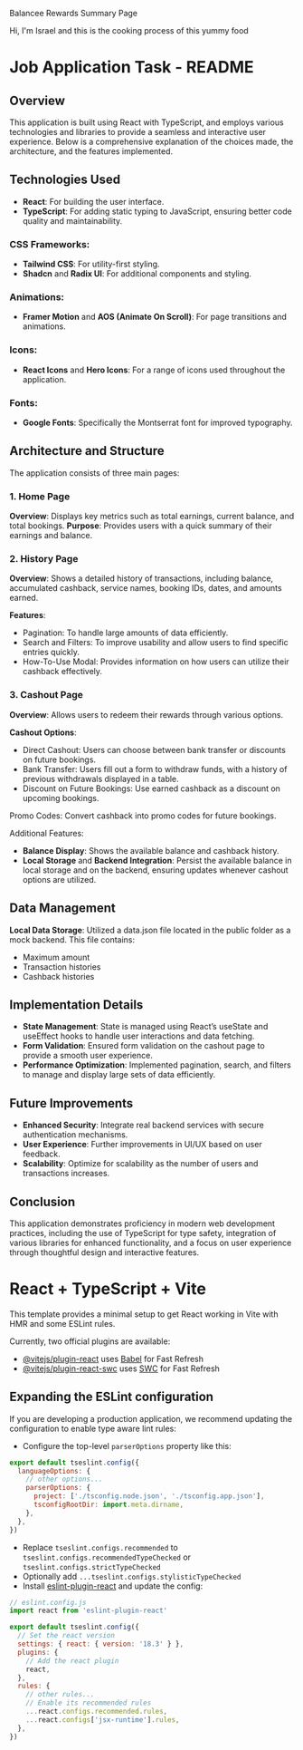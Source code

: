 Balancee Rewards Summary Page

Hi, I'm Israel and this is the cooking process of this yummy food



# Job Application Task - README

## Overview

This application is built using React with TypeScript, and employs various technologies and libraries to provide a seamless and interactive user experience. Below is a comprehensive explanation of the choices made, the architecture, and the features implemented.

## Technologies Used

- **React**: For building the user interface.
- **TypeScript**: For adding static typing to JavaScript, ensuring better code quality and maintainability.

### CSS Frameworks:

- **Tailwind CSS**: For utility-first styling.
- **Shadcn** and **Radix UI**: For additional components and styling.

### Animations:

- **Framer Motion** and **AOS (Animate On Scroll)**: For page transitions and animations.

### Icons:

- **React Icons** and **Hero Icons**: For a range of icons used throughout the application.

### Fonts:

- **Google Fonts**: Specifically the Montserrat font for improved typography.


## Architecture and Structure
The application consists of three main pages:

###  1. Home Page

**Overview**: Displays key metrics such as total earnings, current balance, and total bookings.
**Purpose**: Provides users with a quick summary of their earnings and balance.


### 2. History Page

**Overview**: Shows a detailed history of transactions, including balance, accumulated cashback, service names, booking IDs, dates, and amounts earned.

**Features**:

- Pagination: To handle large amounts of data efficiently.
- Search and Filters: To improve usability and allow users to find specific entries quickly.
- How-To-Use Modal: Provides information on how users can utilize their cashback effectively.


### 3. Cashout Page

**Overview**: Allows users to redeem their rewards through various options.

**Cashout Options**:

- Direct Cashout: Users can choose between bank transfer or discounts on future bookings.
- Bank Transfer: Users fill out a form to withdraw funds, with a history of previous withdrawals displayed in a table.
- Discount on Future Bookings: Use earned cashback as a discount on upcoming bookings.

Promo Codes: Convert cashback into promo codes for future bookings.


Additional Features:

- **Balance Display**: Shows the available balance and cashback history.
- **Local Storage** and **Backend Integration**: Persist the available balance in local storage and on the backend, ensuring updates whenever cashout options are utilized.



## Data Management
**Local Data Storage**: Utilized a data.json file located in the public folder as a mock backend. This file contains:

- Maximum amount
- Transaction histories
- Cashback histories



## Implementation Details
- **State Management**: State is managed using React’s useState and useEffect hooks to handle user interactions and data fetching.
- **Form Validation**: Ensured form validation on the cashout page to provide a smooth user experience.
- **Performance Optimization**: Implemented pagination, search, and filters to manage and display large sets of data efficiently.



## Future Improvements
- **Enhanced Security**: Integrate real backend services with secure authentication mechanisms.
- **User Experience**: Further improvements in UI/UX based on user feedback.
- **Scalability**: Optimize for scalability as the number of users and transactions increases.



## Conclusion

This application demonstrates proficiency in modern web development practices, including the use of TypeScript for type safety, integration of various libraries for enhanced functionality, and a focus on user experience through thoughtful design and interactive features.


# React + TypeScript + Vite

This template provides a minimal setup to get React working in Vite with HMR and some ESLint rules.

Currently, two official plugins are available:

- [@vitejs/plugin-react](https://github.com/vitejs/vite-plugin-react/blob/main/packages/plugin-react/README.md) uses [Babel](https://babeljs.io/) for Fast Refresh
- [@vitejs/plugin-react-swc](https://github.com/vitejs/vite-plugin-react-swc) uses [SWC](https://swc.rs/) for Fast Refresh

## Expanding the ESLint configuration

If you are developing a production application, we recommend updating the configuration to enable type aware lint rules:

- Configure the top-level `parserOptions` property like this:

```js
export default tseslint.config({
  languageOptions: {
    // other options...
    parserOptions: {
      project: ['./tsconfig.node.json', './tsconfig.app.json'],
      tsconfigRootDir: import.meta.dirname,
    },
  },
})
```

- Replace `tseslint.configs.recommended` to `tseslint.configs.recommendedTypeChecked` or `tseslint.configs.strictTypeChecked`
- Optionally add `...tseslint.configs.stylisticTypeChecked`
- Install [eslint-plugin-react](https://github.com/jsx-eslint/eslint-plugin-react) and update the config:

```js
// eslint.config.js
import react from 'eslint-plugin-react'

export default tseslint.config({
  // Set the react version
  settings: { react: { version: '18.3' } },
  plugins: {
    // Add the react plugin
    react,
  },
  rules: {
    // other rules...
    // Enable its recommended rules
    ...react.configs.recommended.rules,
    ...react.configs['jsx-runtime'].rules,
  },
})
```
